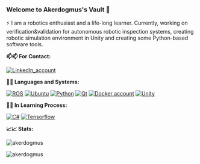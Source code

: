 ### Welcome to Akerdogmus's Vault 👋

⚡ I am a robotics enthusiast and a life-long learner. Currently, working on verification&validation for autonomous robotic inspection systems, creating robotic simulation environment in Unity and creating some Python-based software tools.

**:mailbox::mailbox: For Contact:**

[![Linkedln_account](https://img.shields.io/badge/linkedin-%230077B5.svg?&style=for-the-badge&logo=linkedin&logoColor=white)](https://www.linkedin.com/in/alim-kerem-erdogmus/)


**:mechanical_arm::mechanical_arm: Languages and Systems:**

[![ROS](https://img.shields.io/badge/ros-%230A0FF9.svg?style=for-the-badge&logo=ros&logoColor=white)](https://www.ros.org/)
[![Ubuntu](https://img.shields.io/badge/Ubuntu-E95420?style=for-the-badge&logo=ubuntu&logoColor=white)](https://www.ubuntu.com/)
[![Python](https://img.shields.io/badge/python-3670A0?style=for-the-badge&logo=python&logoColor=ffdd54)](https://www.python.org)
[![Qt](https://img.shields.io/badge/Qt-%23217346.svg?style=for-the-badge&logo=Qt&logoColor=white)](https://www.qt.io)
[![Docker account](https://img.shields.io/badge/docker-%230db7ed.svg?style=for-the-badge&logo=docker&logoColor=white)](https://hub.docker.com/u/akerdogmus)
[![Unity](https://img.shields.io/badge/unity-%23000000.svg?style=for-the-badge&logo=unity&logoColor=white)](https://unity.com/)

**:runner::runner: In Learning Process:**

[![C#](https://img.shields.io/badge/c%23-%23239120.svg?style=for-the-badge&logo=c-sharp&logoColor=white)]()
[![Tensorflow](https://img.shields.io/badge/tensorflow-%23F5792A.svg?style=for-the-badge&logo=tensorflow&logoColor=white)](https://www.tensorflow.org/)
</code>

**:chart_with_upwards_trend::chart_with_upwards_trend: Stats:**

<p><img align="center" src="https://github-readme-streak-stats.herokuapp.com/?user=akerdogmus&&theme=tokyonight" alt="akerdogmus" /></p>

<p><img align="center" src="https://github-readme-stats.vercel.app/api/top-langs?username=akerdogmus&show_icons=true&locale=en&layout=compact&theme=tokyonight" alt="akerdogmus" /></p>
<br>

